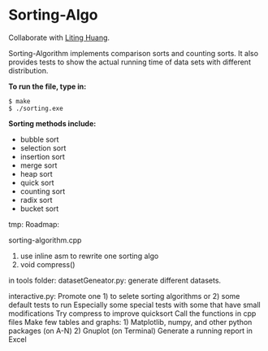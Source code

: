 # Sorting-Algo

Collaborate with [Liting Huang](https://github.com/llliting).  

Sorting-Algorithm implements comparison sorts and counting sorts. It also provides tests to show the actual running time of data sets with different distribution.

**To run the file, type in:**
```
$ make
$ ./sorting.exe
```


**Sorting methods include:**
* bubble sort
* selection sort
* insertion sort
* merge sort
* heap sort
* quick sort
* counting sort
* radix sort 
* bucket sort  

tmp:
Roadmap:

sorting-algorithm.cpp
  1) use inline asm to rewrite one sorting algo
  2) void compress()
  
in tools folder: 
  datasetGeneator.py:
    generate different datasets.
    
  interactive.py:
    Promote one 1) to selete sorting algorithms or 2) some default tests to run
      Especially some special tests with some that have small modifications
      Try compress to improve quicksort
    Call the functions in cpp files
    Make few tables and graphs:
      1) Matplotlib, numpy, and other python packages (on A-N)
      2) Gnuplot (on Terminal)
    Generate a running report in Excel
